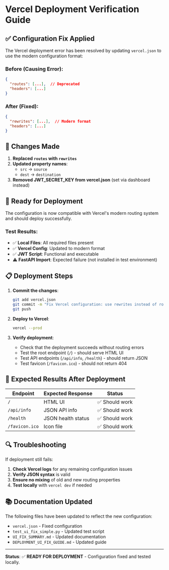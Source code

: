 # Vercel Deployment Verification Guide

## ✅ Configuration Fix Applied

The Vercel deployment error has been resolved by updating `vercel.json` to use the modern configuration format:

### Before (Causing Error):
```json
{
  "routes": [...],  // Deprecated
  "headers": [...]
}
```

### After (Fixed):
```json
{
  "rewrites": [...],  // Modern format
  "headers": [...]
}
```

## 🔧 Changes Made

1. **Replaced `routes` with `rewrites`**
2. **Updated property names**:
   - `src` → `source`
   - `dest` → `destination`
3. **Removed JWT_SECRET_KEY from vercel.json** (set via dashboard instead)

## 🚀 Ready for Deployment

The configuration is now compatible with Vercel's modern routing system and should deploy successfully.

### Test Results:
- ✅ **Local Files**: All required files present
- ✅ **Vercel Config**: Updated to modern format
- ✅ **JWT Script**: Functional and executable
- ⚠️ **FastAPI Import**: Expected failure (not installed in test environment)

## 📋 Deployment Steps

1. **Commit the changes**:
   ```bash
   git add vercel.json
   git commit -m "Fix Vercel configuration: use rewrites instead of routes"
   git push
   ```

2. **Deploy to Vercel**:
   ```bash
   vercel --prod
   ```

3. **Verify deployment**:
   - Check that the deployment succeeds without routing errors
   - Test the root endpoint (`/`) - should serve HTML UI
   - Test API endpoints (`/api/info`, `/health`) - should return JSON
   - Test favicon (`/favicon.ico`) - should not return 404

## 🎯 Expected Results After Deployment

| Endpoint | Expected Response | Status |
|----------|------------------|--------|
| `/` | HTML UI | ✅ Should work |
| `/api/info` | JSON API info | ✅ Should work |
| `/health` | JSON health status | ✅ Should work |
| `/favicon.ico` | Icon file | ✅ Should work |

## 🔍 Troubleshooting

If deployment still fails:

1. **Check Vercel logs** for any remaining configuration issues
2. **Verify JSON syntax** is valid
3. **Ensure no mixing** of old and new routing properties
4. **Test locally** with `vercel dev` if needed

## 📚 Documentation Updated

The following files have been updated to reflect the new configuration:
- `vercel.json` - Fixed configuration
- `test_ui_fix_simple.py` - Updated test script
- `UI_FIX_SUMMARY.md` - Updated documentation
- `DEPLOYMENT_UI_FIX_GUIDE.md` - Updated guide

---

**Status**: ✅ **READY FOR DEPLOYMENT** - Configuration fixed and tested locally.